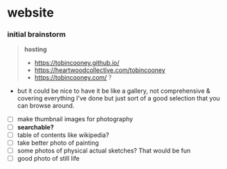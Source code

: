 # website
### initial brainstorm

>__hosting__
>	- https://tobincooney.github.io/
>	- https://heartwoodcollective.com/tobincooney
>	- https://tobincooney.com/ ?

* but it could be nice to have it be like a gallery, not comprehensive & covering everything I've done but just sort of a good selection that you can browse around.

- [ ] make thumbnail images for photography
- [ ] __searchable?__
- [ ] table of contents like wikipedia?
- [ ] take better photo of painting
- [ ] some photos of physical actual sketches? That would be fun
- [ ] good photo of still life
